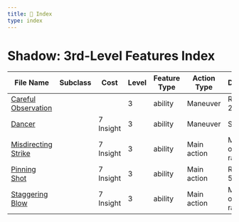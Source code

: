 ```yaml
---
title: 📑 Index
type: index
---
```


# Shadow: 3rd-Level Features Index

| File Name                                       | Subclass | Cost      | Level | Feature Type | Action Type | Distance            | Target       |
| ----------------------------------------------- | -------- | --------- | ----- | ------------ | ----------- | ------------------- | ------------ |
| [Careful Observation](../Careful%20Observation) |          |           | 3     | ability      | Maneuver    | Ranged 20           | One creature |
| [Dancer](../Dancer)                             |          | 7 Insight | 3     | ability      | Maneuver    | Self                | Self         |
| [Misdirecting Strike](../Misdirecting%20Strike) |          | 7 Insight | 3     | ability      | Main action | Melee 1 or ranged 5 | One creature |
| [Pinning Shot](../Pinning%20Shot)               |          | 7 Insight | 3     | ability      | Main action | Ranged 5            | One creature |
| [Staggering Blow](../Staggering%20Blow)         |          | 7 Insight | 3     | ability      | Main action | Melee 1 or ranged 5 | One creature |
